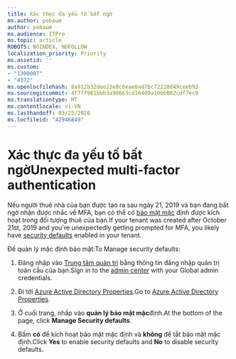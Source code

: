 ```yaml
---
title: Xác thực đa yếu tố bất ngờ
ms.author: pebaum
author: pebaum
ms.audience: ITPro
ms.topic: article
ROBOTS: NOINDEX, NOFOLLOW
localization_priority: Priority
ms.assetid: ''
ms.custom:
- "1300007"
- "4372"
ms.openlocfilehash: 8a912b32dee23e8c6eae0ad7bc72228d49ceeb92
ms.sourcegitcommit: 4f7ff981bbb3a98663cd164d0a10bb082cdf7ec9
ms.translationtype: MT
ms.contentlocale: vi-VN
ms.lasthandoff: 03/25/2020
ms.locfileid: "42946849"
---
```

# <a name="unexpected-multi-factor-authentication"></a><span data-ttu-id="eaa97-102">Xác thực đa yếu tố bất ngờ</span><span class="sxs-lookup"><span data-stu-id="eaa97-102">Unexpected multi-factor authentication</span></span>

<span data-ttu-id="eaa97-103">Nếu người thuê nhà của bạn được tạo ra sau ngày 21, 2019 và bạn đang bất ngờ nhận được nhắc về MFA, bạn có thể có [bảo mật mặc](http://aka.ms/securitydefaults) định được kích hoạt trong đối tượng thuê của bạn.</span><span class="sxs-lookup"><span data-stu-id="eaa97-103">If your tenant was created after October 21st, 2019 and you're unexpectedly getting prompted for MFA, you likely have [security defaults](http://aka.ms/securitydefaults) enabled in your tenant.</span></span> 

<span data-ttu-id="eaa97-104">Để quản lý mặc định bảo mật:</span><span class="sxs-lookup"><span data-stu-id="eaa97-104">To Manage security defaults:</span></span>

1. <span data-ttu-id="eaa97-105">Đăng nhập vào [Trung tâm quản trị](https://go.microsoft.com/fwlink/p/?linkid=834822) bằng thông tin đăng nhập quản trị toàn cầu của bạn.</span><span class="sxs-lookup"><span data-stu-id="eaa97-105">Sign in to the [admin center](https://go.microsoft.com/fwlink/p/?linkid=834822) with your Global admin credentials.</span></span>

2. <span data-ttu-id="eaa97-106">Đi tới [Azure Active Directory Properties](https://portal.azure.com/#blade/Microsoft_AAD_IAM/ActiveDirectoryMenuBlade/Properties).</span><span class="sxs-lookup"><span data-stu-id="eaa97-106">Go to [Azure Active Directory Properties](https://portal.azure.com/#blade/Microsoft_AAD_IAM/ActiveDirectoryMenuBlade/Properties).</span></span>

3. <span data-ttu-id="eaa97-107">Ở cuối trang, nhấp vào **quản lý bảo mật mặc**định.</span><span class="sxs-lookup"><span data-stu-id="eaa97-107">At the bottom of the page, click **Manage Security defaults**.</span></span>

4. <span data-ttu-id="eaa97-108">Bấm **có** để kích hoạt bảo mật mặc định và **không** để tắt bảo mật mặc định.</span><span class="sxs-lookup"><span data-stu-id="eaa97-108">Click **Yes** to enable security defaults and **No** to disable security defaults.</span></span>

